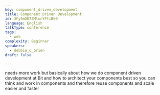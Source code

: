 ```yaml
---
key: component_driven_development
title: Component Driven Development
id: 3Fy5mDD7ZMlunYFtiBk0
language: English
talkType: conference
tags:
  - web
complexity: Beginner
speakers:
  - debbie_o_brien
draft: false

---
```


needs more work but basically about how we do component driven development at Bit and how to architect your  components best so you can think and work in components and therefore reuse components and scale easier and faster